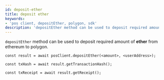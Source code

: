 ```yaml
---
id: deposit-ether
title: deposit ether
keywords: 
- 'pos client, depositEther, polygon, sdk'
description: 'depositEther method can be used to deposit required amount of ether from ethereum to polygon.'
---
```


`depositEther` method can be used to deposit required amount of **ether** from ethereum to polygon.

```
const result = await posClient.depositEther(<amount>, <userAddress>);

const txHash = await result.getTransactionHash();

const txReceipt = await result.getReceipt();

```
